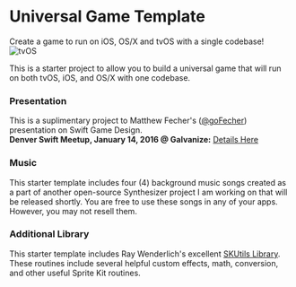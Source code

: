 # Universal Game Template
Create a game to run on iOS, OS/X and tvOS with a single codebase!
![tvOS](http://i.giphy.com/26tP2uHkokUjqEgEg.gif)

This is a starter project to allow you to build a universal game that will run on both tvOS, iOS, and OS/X with one codebase.  

### Presentation
This is a suplimentary project to Matthew Fecher's ([@goFecher](http://twitter.com/goFecher)) presentation on Swift Game Design.  
**Denver Swift Meetup, January 14, 2016 @ Galvanize:** [Details Here](http://www.meetup.com/Denver-Swift-Heads/events/225216170/)

### Music

This starter template includes four (4) background music songs created as a part of another open-source Synthesizer project I am working on that will be released shortly. You are free to use these songs in any of your apps. However, you may not resell them.

### Additional Library

This starter template includes Ray Wenderlich's excellent [SKUtils Library](https://github.com/raywenderlich/SKTUtils). These routines include several helpful custom effects, math, conversion, and other useful Sprite Kit routines.


